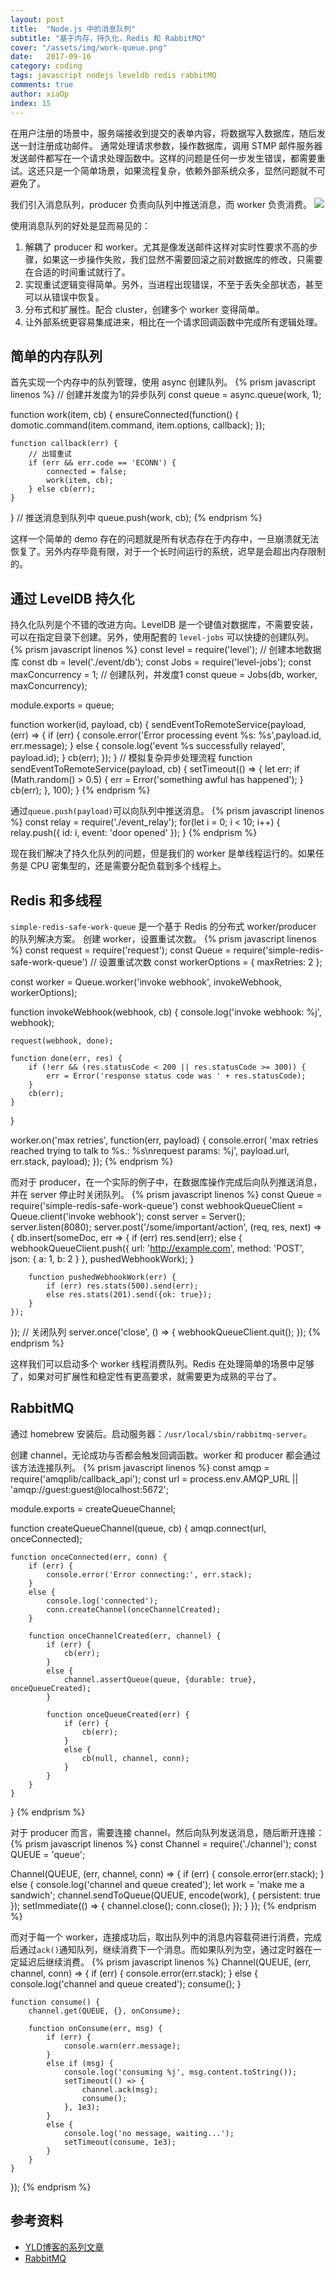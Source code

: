 ```yaml
---
layout: post
title:  "Node.js 中的消息队列"
subtitle: "基于内存，持久化，Redis 和 RabbitMQ"
cover: "/assets/img/work-queue.png"
date:   2017-09-16
category: coding
tags: javascript nodejs leveldb redis rabbitMQ
comments: true
author: xiaOp
index: 15
---
```


在用户注册的场景中，服务端接收到提交的表单内容，将数据写入数据库，随后发送一封注册成功邮件。
通常处理请求参数，操作数据库，调用 STMP 邮件服务器发送邮件都写在一个请求处理函数中。这样的问题是任何一步发生错误，都需要重试。这还只是一个简单场景，如果流程复杂，依赖外部系统众多，显然问题就不可避免了。

我们引入消息队列，producer 负责向队列中推送消息，而 worker 负责消费。
![](/assets/img/work-queue.png)

使用消息队列的好处是显而易见的：
1. 解耦了 producer 和 worker。尤其是像发送邮件这样对实时性要求不高的步骤，如果这一步操作失败，我们显然不需要回滚之前对数据库的修改，只需要在合适的时间重试就行了。
2. 实现重试逻辑变得简单。另外，当进程出现错误，不至于丢失全部状态，甚至可以从错误中恢复。
3. 分布式和扩展性。配合 cluster，创建多个 worker 变得简单。
4. 让外部系统更容易集成进来，相比在一个请求回调函数中完成所有逻辑处理。

## 简单的内存队列

首先实现一个内存中的队列管理，使用 async 创建队列。
{% prism javascript linenos %}
// 创建并发度为1的异步队列
const queue = async.queue(work, 1);

function work(item, cb) {
    ensureConnected(function() {
        domotic.command(item.command, item.options, callback);
    });

    function callback(err) {
        // 出错重试
        if (err && err.code == 'ECONN') {
            connected = false;
            work(item, cb);
        } else cb(err);
    }
}
// 推送消息到队列中
queue.push(work, cb);
{% endprism %}

这样一个简单的 demo 存在的问题就是所有状态存在于内存中，一旦崩溃就无法恢复了。另外内存毕竟有限，对于一个长时间运行的系统，迟早是会超出内存限制的。

## 通过 LevelDB 持久化

持久化队列是个不错的改进方向。LevelDB 是一个键值对数据库，不需要安装，可以在指定目录下创建。另外，使用配套的 `level-jobs` 可以快捷的创建队列。
{% prism javascript linenos %}
const level = require('level');
// 创建本地数据库
const db = level('./event/db');
const Jobs = require('level-jobs');
const maxConcurrency = 1;
// 创建队列，并发度1
const queue = Jobs(db, worker, maxConcurrency);

module.exports = queue;

function worker(id, payload, cb) {
    sendEventToRemoteService(payload, (err) => {
        if (err) {
            console.error('Error processing event %s: %s',payload.id, err.message);
        }
        else {
            console.log('event %s successfully relayed', payload.id);
        }
        cb(err);
    });
}
// 模拟复杂异步处理流程
function sendEventToRemoteService(payload, cb) {
    setTimeout(() => {
        let err;
        if (Math.random() > 0.5) {
            err = Error('something awful has happened');
        }
        cb(err);
    }, 100);
}
{% endprism %}

通过`queue.push(payload)`可以向队列中推送消息。
{% prism javascript linenos %}
const relay = require('./event_relay');
for(let i = 0; i < 10; i++) {
    relay.push({
        id: i,
        event: 'door opened'
    });
}
{% endprism %}

现在我们解决了持久化队列的问题，但是我们的 worker 是单线程运行的。如果任务是 CPU 密集型的，还是需要分配负载到多个线程上。

## Redis 和多线程

`simple-redis-safe-work-queue` 是一个基于 Redis 的分布式 worker/producer 的队列解决方案。
创建 worker，设置重试次数。
{% prism javascript linenos %}
const request = require('request');
const Queue = require('simple-redis-safe-work-queue')
// 设置重试次数
const workerOptions = {
  maxRetries: 2
};

const worker = Queue.worker('invoke webhook', invokeWebhook, workerOptions);

function invokeWebhook(webhook, cb) {
    console.log('invoke webhook: %j', webhook);

    request(webhook, done);

    function done(err, res) {
        if (!err && (res.statusCode < 200 || res.statusCode >= 300)) {
            err = Error('response status code was ' + res.statusCode);
        }
        cb(err);
    }
}

worker.on('max retries', function(err, payload) {
    console.error(
        'max retries reached trying to talk to %s.: %s\nrequest params: %j',
        payload.url, err.stack, payload);
});
{% endprism %}

而对于 producer，在一个实际的例子中，在数据库操作完成后向队列推送消息，并在 server 停止时关闭队列。
{% prism javascript linenos %}
const Queue = require('simple-redis-safe-work-queue')
const webhookQueueClient = Queue.client('invoke webhook');
const server = Server();
server.listen(8080);
server.post('/some/important/action', (req, res, next) => {
    db.insert(someDoc, err => {
        if (err) res.send(err);
        else {
            webhookQueueClient.push({
                url: 'http://example.com',
                method: 'POST',
                json: {
                    a: 1,
                    b: 2
                }
            }, pushedWebhookWork);
        }

        function pushedWebhookWork(err) {
            if (err) res.stats(500).send(err);
            else res.stats(201).send({ok: true});
        }
    });
});
// 关闭队列
server.once('close', () => {
    webhookQueueClient.quit();
});
{% endprism %}

这样我们可以启动多个 worker 线程消费队列。Redis 在处理简单的场景中足够了，如果对可扩展性和稳定性有更高要求，就需要更为成熟的平台了。

## RabbitMQ

通过 homebrew 安装后。启动服务器：`/usr/local/sbin/rabbitmq-server`。

创建 channel，无论成功与否都会触发回调函数。worker 和 producer 都会通过该方法连接队列。
{% prism javascript linenos %}
const amqp = require('amqplib/callback_api');
const url = process.env.AMQP_URL || 'amqp://guest:guest@localhost:5672';

module.exports = createQueueChannel;

function createQueueChannel(queue, cb) {
    amqp.connect(url, onceConnected);

    function onceConnected(err, conn) {
        if (err) {
            console.error('Error connecting:', err.stack);
        }
        else {
            console.log('connected');
            conn.createChannel(onceChannelCreated);
        }

        function onceChannelCreated(err, channel) {
            if (err) {
                cb(err);
            }
            else {
                channel.assertQueue(queue, {durable: true}, onceQueueCreated);
            }

            function onceQueueCreated(err) {
                if (err) {
                    cb(err);
                }
                else {
                    cb(null, channel, conn);
                }
            }
        }
    }
}
{% endprism %}

对于 producer 而言，需要连接 channel，然后向队列发送消息，随后断开连接：
{% prism javascript linenos %}
const Channel = require('./channel');
const QUEUE = 'queue';

Channel(QUEUE, (err, channel, conn) => {
    if (err) {
        console.error(err.stack);
    }
    else {
        console.log('channel and queue created');
        let work = 'make me a sandwich';
        channel.sendToQueue(QUEUE, encode(work), {
            persistent: true
        });
        setImmediate(() => {
            channel.close();
            conn.close();
        });
    }
});
{% endprism %}

而对于每一个 worker，连接成功后，取出队列中的消息内容载荷进行消费，完成后通过`ack()`通知队列，继续消费下一个消息。而如果队列为空，通过定时器在一定延迟后继续消费。
{% prism javascript linenos %}
Channel(QUEUE, (err, channel, conn) => {
    if (err) {
        console.error(err.stack);
    }
    else {
        console.log('channel and queue created');
        consume();
    }

    function consume() {
        channel.get(QUEUE, {}, onConsume);

        function onConsume(err, msg) {
            if (err) {
                console.warn(err.message);
            }
            else if (msg) {
                console.log('consuming %j', msg.content.toString());
                setTimeout(() => {
                    channel.ack(msg);
                    consume();
                }, 1e3);
            }
            else {
                console.log('no message, waiting...');
                setTimeout(consume, 1e3);
            }
        }
    }
});
{% endprism %}

## 参考资料

* [YLD博客的系列文章](https://blog.yld.io/2016/05/10/introducing-queues/#.Wb4dqHeg_2Q)
* [RabbitMQ](http://www.rabbitmq.com/documentation.html)
